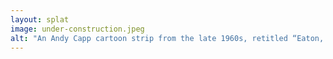```yaml
---
layout: splat
image: under-construction.jpeg
alt: "An Andy Capp cartoon strip from the late 1960s, retitled “Eaton, FYI.” In the first panel, Andy Capp reclines on a couch, reading the newspaper. “I see the old boy’s pretending to blog again,” he shouts. “I reckon it’s some sort of headless business,” Flo replies. After a moment of thinking, Andy asks, “Yer figure there’s a body?” and Flo answers, “Never can tell, luv. Enough React an’ nobody’ll know the difference.”"
---
```

